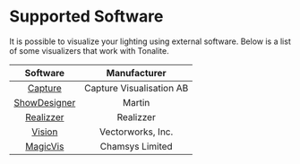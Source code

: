 # Supported Software

It is possible to visualize your lighting using external software. Below is a list of some visualizers that work with Tonalite.

| Software                                                                        | Manufacturer  |
|:-------------------------------------------------------------------------------:|:-------------:|
| [Capture](http://www.capturesweden.com/)                                        | Capture Visualisation AB |
| [ShowDesigner](http://www.martin.com/en-us/product-details/martin-showdesigner) | Martin |
| [Realizzer](http://www.realizzer.com/)                                          | Realizzer |
| [Vision](http://www.espvision.com/)                                             | Vectorworks, Inc. |
| [MagicVis](https://secure.chamsys.co.uk/magicvis)                               | Chamsys Limited |
